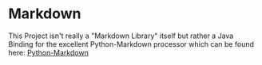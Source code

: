 # Markdown
This Project isn't really a "Markdown Library" itself but rather a Java Binding for the excellent Python-Markdown processor which can be found here: [Python-Markdown](https://pythonhosted.org/Markdown/)
